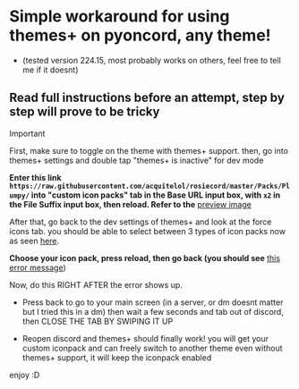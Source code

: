 # Simple workaround for using themes+ on pyoncord, any theme!

- (tested version 224.15, most probably works on others, feel free to tell me if it doesnt)

## Read full instructions before an attempt, step by step will prove to be tricky
   > [!IMPORTANT]
> First, make sure to toggle on the theme with themes+ support. then, go into themes+ settings and double tap "themes+ is inactive" for dev mode
>
**Enter this link ```https://raw.githubusercontent.com/acquitelol/rosiecord/master/Packs/Plumpy/``` into "custom icon packs" tab in the Base URL input box, with ```x2``` in the File Suffix input box, then reload. Refer to the**
 [preview image](https://github.com/rennpy/pyonthemesplusfix/assets/158360149/d3feeef1-4b6c-43a2-a161-dddbe1cb24f9)

 
 
 
 
After that, go back to the dev settings of themes+ and look at the force icons tab. you should be able to select between 3 types of icon packs now as seen 
 [here](https://github.com/rennpy/pyonthemesplusfix/assets/158360149/6622e96d-b25b-43d5-bcce-77afc68798c3). 
 
 **Choose your icon pack, press reload, then go back (you should see** [this error message](https://github.com/rennpy/pyonthemesplusfix/assets/158360149/8bb42f45-568c-4b56-9c96-54840a924d51))

Now, do this RIGHT AFTER the error shows up.
- Press back to go to your main screen (in a server, or dm doesnt matter but I tried this in a dm) then wait a few seconds and tab out of discord, then CLOSE THE TAB BY SWIPING IT UP

 - Reopen discord and themes+ should finally work! you will get your custom iconpack and can freely switch to another theme even without themes+ support, it will keep the iconpack enabled 

enjoy :D
